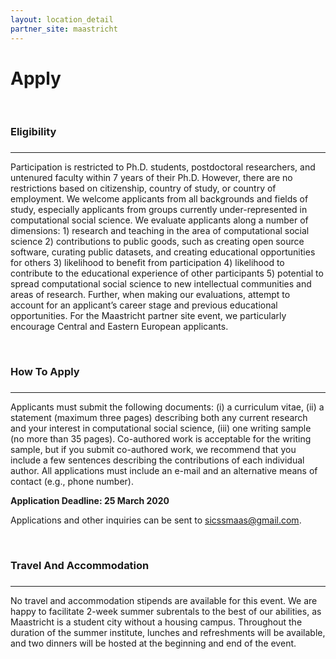 ```yaml
---
layout: location_detail
partner_site: maastricht
---
```


<h1 class="display-4">Apply</h1>
<br />

### Eligibility
### <a name="eligibility"></a>

---

Participation is restricted to Ph.D. students, postdoctoral researchers, and untenured faculty within 7 years of their Ph.D. However, there are no restrictions based on citizenship, country of study, or country of employment. We welcome applicants from all backgrounds and fields of study, especially applicants from groups currently under-represented in computational social science. We evaluate applicants along a number of dimensions: 1) research and teaching in the area of computational social science 2) contributions to public goods, such as creating open source software, curating public datasets, and creating educational opportunities for others 3) likelihood to benefit from participation 4) likelihood to contribute to the educational experience of other participants 5) potential to spread computational social science to new intellectual communities and areas of research. Further, when making our evaluations, attempt to account for an applicant’s career stage and previous educational opportunities. For the Maastricht partner site event, we particularly encourage Central and Eastern European applicants.  

<br />

### How To Apply
### <a name="how_to_apply"></a>

---

Applicants must submit the following documents: (i) a curriculum vitae, (ii) a statement (maximum three pages) describing both any current research and your interest in computational social science, (iii) one writing sample (no more than 35 pages). Co-authored work is acceptable for the writing sample, but if you submit co-authored work, we recommend that you include a few sentences describing the contributions of each individual author. All applications must include an e-mail and an alternative means of contact (e.g., phone number). 

**Application Deadline: 25 March 2020**

Applications and other inquiries can be sent to sicssmaas@gmail.com. 

<br />

### Travel And Accommodation
### <a name="travel_and_accommodation"></a>

---

No travel and accommodation stipends are available for this event. We are happy to facilitate 2-week summer subrentals to the best of our abilities, as Maastricht is a student city without a housing campus. Throughout the duration of the summer institute, lunches and refreshments will be available, and two dinners will be hosted at the beginning and end of the event. 
